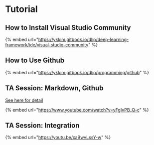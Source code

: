 # Tutorial

## How to Install Visual Studio Community

{% embed url="https://ykkim.gitbook.io/dlip/deep-learning-framework/ide/visual-studio-community" %}

## How to Use Github

{% embed url="https://ykkim.gitbook.io/dlip/programming/github" %}

## TA Session: Markdown, Github

[See here for detail](tutorial-markdown-github.md)

{% embed url="https://www.youtube.com/watch?v=yFgIvPB_Q-c" %}

## TA Session: Integration

{% embed url="https://youtu.be/xa9wvLssY-w" %}
